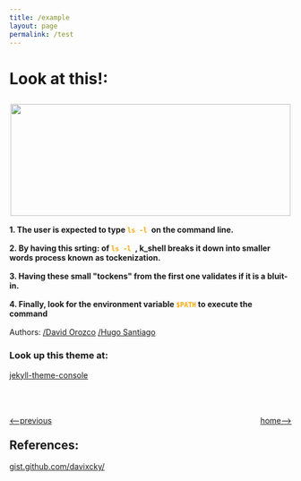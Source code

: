 ```yaml
---
title: /example
layout: page
permalink: /test
---
```


# Look at this!:

<p align="center"> <img src = "https://www.trythisforexample.com/wp-content/uploads/2018/07/example-logo.png" style="width: 500px; height: 200px; margin-top: 10px" /></p>

<div style="margin-top: 16px"><b>1. The user is expected to type <code style="color:orange;">ls -l </code>on the command line.</b></div>

<div style="margin-top: 16px"><b>2. By having this srting: of <code style="color:orange;">ls -l </code>, k_shell breaks it down into smaller words process known as tockenization.</b></div>

<div style="margin-top: 16px"><b>3. Having these small "tockens" from the first one validates if it is a bluit-in.</b></div>

<div style="margin-top: 16px"><b>4. Finally, look for the environment variable <code style="color:orange;">$PATH</code> to execute the command</b></div>

<div style="margin-top: 16px"><b></b></div>

<p style="margin-top: 16px"></p>

Authors:
[/David Orozco](https://github.com/davixcky)
[/Hugo Santiago](https://github.com/hfsantiago)

### Look up this theme at:
[jekyll-theme-console](http://jekyllthemes.org/themes/jekyll-theme-console/)

<h1></h1>
<div style="display: flex; justify-content: space-between; margin-bottom: -20px; margin-top: 50px">
<p><a href="http://simple-shell.me/fork"><--previous</a></p>
<p><a href="http://simple-shell.me/">home--></a></p>
</div>

## References:
[gist.github.com/davixcky/](https://gist.github.com/davixcky/b5d96cb6aff258314439dab9881b5c32)
